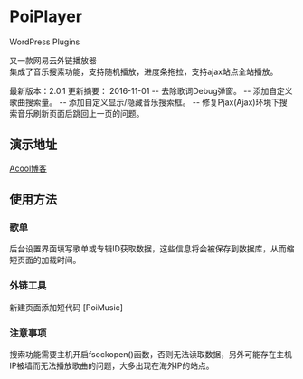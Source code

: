 # PoiPlayer
WordPress Plugins

又一款网易云外链播放器<br>
集成了音乐搜索功能，支持随机播放，进度条拖拉，支持ajax站点全站播放。

最新版本：2.0.1
更新摘要：
2016-11-01
-- 去除歌词Debug弹窗。
-- 添加自定义歌曲搜索量。
-- 添加自定义显示/隐藏音乐搜索框。
-- 修复Pjax(Ajax)环境下搜索音乐刷新页面后跳回上一页的问题。

## 演示地址

[Acool博客](http://iacool.com/)  

## 使用方法

### 歌单

后台设置界面填写歌单或专辑ID获取数据，这些信息将会被保存到数据库，从而缩短页面的加载时间。

### 外链工具

新建页面添加短代码 [PoiMusic]

### 注意事项

搜索功能需要主机开启fsockopen()函数，否则无法读取数据，另外可能存在主机IP被墙而无法播放歌曲的问题，大多出现在海外IP的站点。
